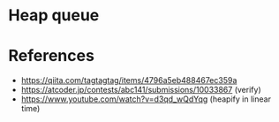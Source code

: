 # Heap queue

# References
- https://qiita.com/tagtagtag/items/4796a5eb488467ec359a
- https://atcoder.jp/contests/abc141/submissions/10033867 (verify)
- https://www.youtube.com/watch?v=d3qd_wQdYqg (heapify in linear time)
